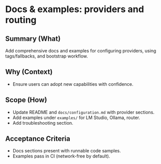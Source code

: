 # Docs & examples: providers and routing

## Summary (What)
Add comprehensive docs and examples for configuring providers, using tags/fallbacks, and bootstrap workflow.

## Why (Context)
- Ensure users can adopt new capabilities with confidence.

## Scope (How)
- Update README and `docs/configuration.md` with provider sections.
- Add examples under `examples/` for LM Studio, Ollama, router.
- Add troubleshooting section.

## Acceptance Criteria
- Docs sections present with runnable code samples.
- Examples pass in CI (network-free by default).

